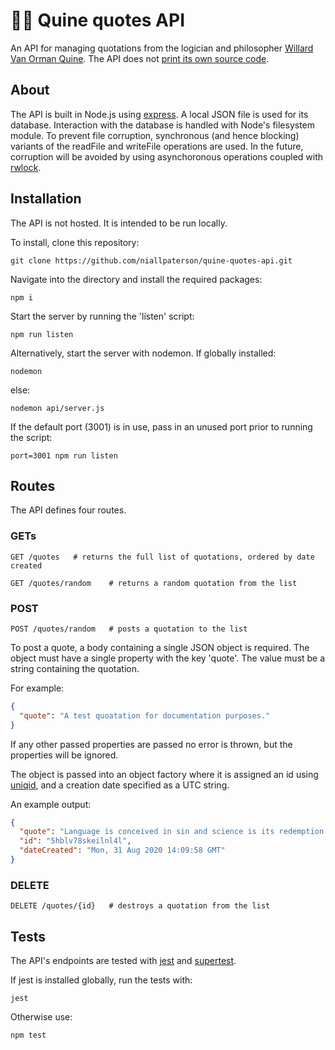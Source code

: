 # 👴🏻 Quine quotes API

An API for managing quotations from the logician and philosopher [Willard Van Orman Quine](https://en.wikipedia.org/wiki/Willard_Van_Orman_Quine). The API does not [print its own source code](https://en.wikipedia.org/wiki/Quine_(computing)).

## About

The API is built in Node.js using [express](https://www.npmjs.com/package/express). A local JSON file is used for its database. Interaction with the database is handled with Node's filesystem module. To prevent file corruption, synchronous (and hence blocking) variants of the readFile and writeFile operations are used. In the future, corruption will be avoided by using asynchoronous operations coupled with [rwlock](https://www.npmjs.com/package/rwlock).

## Installation

The API is not hosted. It is intended to be run locally.

To install, clone this repository:

````shell
git clone https://github.com/niallpaterson/quine-quotes-api.git
````

Navigate into the directory and install the required packages:

````shell
npm i
````

Start the server by running the 'listen' script:

````shell
npm run listen
````

Alternatively, start the server with nodemon. If globally installed:

````shell
nodemon
````

else:

````shell
nodemon api/server.js
````

If the default port (3001) is in use, pass in an unused port prior to running the script:

````shell
port=3001 npm run listen
````

## Routes

The API defines four routes.

### GETs

````shell
GET /quotes   # returns the full list of quotations, ordered by date created
````

````shell
GET /quotes/random    # returns a random quotation from the list
````

### POST

````shell
POST /quotes/random   # posts a quotation to the list
````

To post a quote, a body containing a single JSON object is required. The object must have a single property with the key 'quote'. The value must be a string containing the quotation.

For example:

````json
{
  "quote": "A test quoatation for documentation purposes."
}
````

 If any other passed properties are passed no error is thrown, but the properties will be ignored.

The object is passed into an object factory where it is assigned an id using [uniqid](https://www.google.com/search?q=uniqid&oq=uniqid&aqs=chrome..69i57j69i65.1348j0j4&sourceid=chrome&ie=UTF-8), and a creation date specified as a UTC string.

An example output:

````json
{
  "quote": "Language is conceived in sin and science is its redemption.",
  "id": "5hblv78skeilnl4l",
  "dateCreated": "Mon, 31 Aug 2020 14:09:58 GMT"
}
````

### DELETE

````shell
DELETE /quotes/{id}   # destroys a quotation from the list
````

## Tests

The API's endpoints are tested with [jest](https://jestjs.io/) and [supertest](https://www.npmjs.com/package/supertest).

If jest is installed globally, run the tests with:

````shell
jest
````

Otherwise use:

````shell
npm test
````
